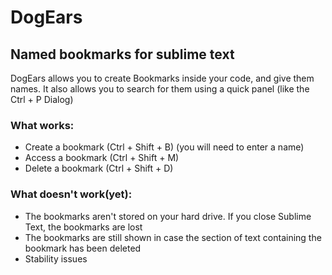 # DogEars

## Named bookmarks for sublime text

DogEars allows you to create Bookmarks inside your code, and give them names. It also allows you to search for them using a quick panel (like the Ctrl + P Dialog)

### What works:

* Create a bookmark (Ctrl + Shift + B) (you will need to enter a name)
* Access a bookmark (Ctrl + Shift + M) 
* Delete a bookmark (Ctrl + Shift + D) 

### What doesn't work(yet):

* The bookmarks aren't stored on your hard drive. If you close Sublime Text, the bookmarks are lost
* The bookmarks are still shown in case the section of text containing the bookmark has been deleted
* Stability issues